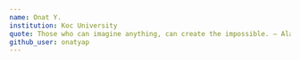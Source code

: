 ```yaml
---
name: Onat Y.
institution: Koc University
quote: Those who can imagine anything, can create the impossible. ― Alan Turing
github_user: onatyap
---
```

